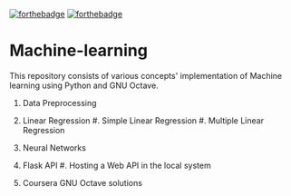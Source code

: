 
[![forthebadge](https://forthebadge.com/images/badges/made-with-python.svg)](https://forthebadge.com)
[![forthebadge](https://forthebadge.com/images/badges/built-with-love.svg)](https://forthebadge.com)
# Machine-learning
This repository consists of various concepts' implementation of Machine learning using Python and GNU Octave.

1) Data Preprocessing

2) Linear Regression
    #. Simple Linear Regression
    #. Multiple Linear Regression

3) Neural Networks

4) Flask API 
      #. Hosting a Web API in the local system
      
5) Coursera GNU Octave solutions
